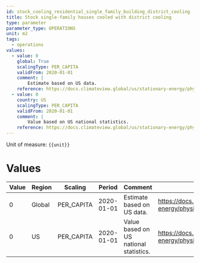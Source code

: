 ```yaml
---
id: stock_cooling_residential_single_family_building_district_cooling
title: Stock single-family houses cooled with district cooling
type: parameter
parameter_type: OPERATIONS
unit: m2
tags:
  - operations
values:
  - value: 0
    global: True
    scalingType: PER_CAPITA
    validFrom: 2020-01-01
    comment: |
        Estimate based on US data.
    reference: https://docs.climateview.global/us/stationary-energy/physical-data/ac/
  - value: 0
    country: US
    scalingType: PER_CAPITA
    validFrom: 2020-01-01
    comment: |
        Value based on US national statistics.
    reference: https://docs.climateview.global/us/stationary-energy/physical-data/ac/
---
```



Unit of measure: `{{unit}}`


# Values


| Value | Region | Scaling | Period | Comment | Reference |
|-------|--------|---------|--------|---------|-----------|
| 0 | Global | PER_CAPITA | 2020-01-01 | Estimate based on US data. | https://docs.climateview.global/us/stationary-energy/physical-data/ac/ |
| 0 | US | PER_CAPITA | 2020-01-01 | Value based on US national statistics. | https://docs.climateview.global/us/stationary-energy/physical-data/ac/ |


